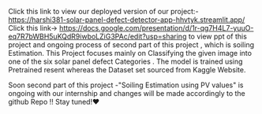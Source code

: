 Click this link to view our deployed version of our project:- https://harshi381-solar-panel-defect-detector-app-hhvtyk.streamlit.app/
Click this link-> https://docs.google.com/presentation/d/1r-qg7H4L7-yuuO-eq7R7bWBH5uKQdR9iwboLZiG3PAc/edit?usp=sharing 
to view ppt of this project and ongoing process of second part of this project , which is soiling Estimation.
This Project focuses mainly on Classifying the given image into one of the six solar panel defect Categories . The model is trained using Pretrained resent whereas the Dataset set sourced from Kaggle Website.

Soon second part of this project -"Soiling Estimation using PV values" is ongoing with our internship and changes will be made accordingly to the github Repo !!
Stay tuned!❤️ 
